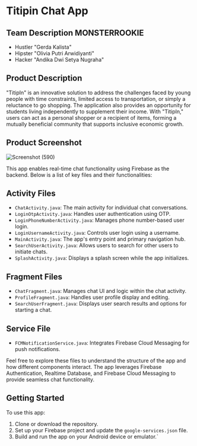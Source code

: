 # Titipin Chat App

## Team Description MONSTERROOKIE
- Hustler "Gerda Kalista"
- Hipster "Olivia Putri Arwidiyanti"
- Hacker "Andika Dwi Setya Nugraha"

## Product Description

"TitipIn" is an innovative solution to address the challenges faced by young people with time constraints, limited access to transportation, or simply a reluctance to go shopping. The application also provides an opportunity for students living independently to supplement their income. With "TitipIn," users can act as a personal shopper or a recipient of items, forming a mutually beneficial community that supports inclusive economic growth.


## Product Screenshot

![Screenshot (590)](https://github.com/TheGoodEvil28/Titipin_main/assets/78303093/e898e64d-e949-4ad4-82f7-2b966e1de133)

This app enables real-time chat functionality using Firebase as the backend. Below is a list of key files and their functionalities:

## Activity Files

- `ChatActivity.java`: The main activity for individual chat conversations.
- `LoginOtpActivity.java`: Handles user authentication using OTP.
- `LoginPhoneNumberActivity.java`: Manages phone number-based user login.
- `LoginUsernameActivity.java`: Controls user login using a username.
- `MainActivity.java`: The app's entry point and primary navigation hub.
- `SearchUserActivity.java`: Allows users to search for other users to initiate chats.
- `SplashActivity.java`: Displays a splash screen while the app initializes.

## Fragment Files

- `ChatFragment.java`: Manages chat UI and logic within the chat activity.
- `ProfileFragment.java`: Handles user profile display and editing.
- `SearchUserFragment.java`: Displays user search results and options for starting a chat.

## Service File

- `FCMNotificationService.java`: Integrates Firebase Cloud Messaging for push notifications.

Feel free to explore these files to understand the structure of the app and how different components interact. The app leverages Firebase Authentication, Realtime Database, and Firebase Cloud Messaging to provide seamless chat functionality.

## Getting Started

To use this app:

1. Clone or download the repository.
2. Set up your Firebase project and update the `google-services.json` file.
3. Build and run the app on your Android device or emulator.`
